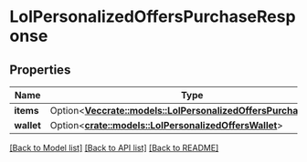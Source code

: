 # LolPersonalizedOffersPurchaseResponse

## Properties

Name | Type | Description | Notes
------------ | ------------- | ------------- | -------------
**items** | Option<[**Vec<crate::models::LolPersonalizedOffersPurchaseItem>**](LolPersonalizedOffersPurchaseItem.md)> |  | [optional]
**wallet** | Option<[**crate::models::LolPersonalizedOffersWallet**](LolPersonalizedOffersWallet.md)> |  | [optional]

[[Back to Model list]](../README.md#documentation-for-models) [[Back to API list]](../README.md#documentation-for-api-endpoints) [[Back to README]](../README.md)


